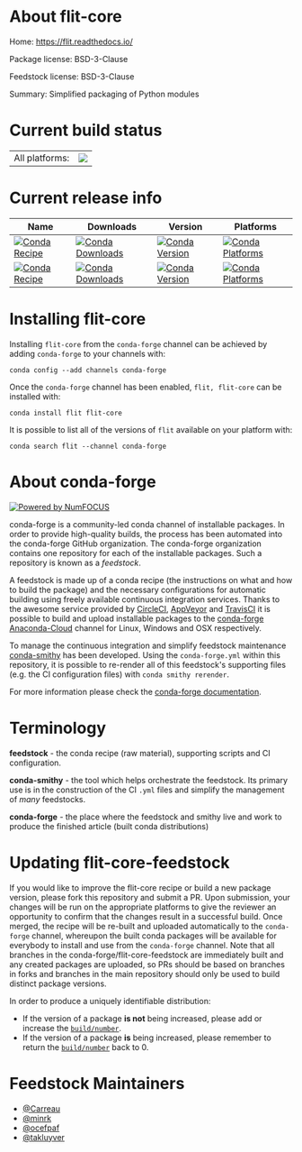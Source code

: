 About flit-core
===============

Home: https://flit.readthedocs.io/

Package license: BSD-3-Clause

Feedstock license: BSD-3-Clause

Summary: Simplified packaging of Python modules



Current build status
====================


<table><tr><td>All platforms:</td>
    <td>
      <a href="https://dev.azure.com/conda-forge/feedstock-builds/_build/latest?definitionId=321&branchName=master">
        <img src="https://dev.azure.com/conda-forge/feedstock-builds/_apis/build/status/flit-feedstock?branchName=master">
      </a>
    </td>
  </tr>
</table>

Current release info
====================

| Name | Downloads | Version | Platforms |
| --- | --- | --- | --- |
| [![Conda Recipe](https://img.shields.io/badge/recipe-flit-green.svg)](https://anaconda.org/conda-forge/flit) | [![Conda Downloads](https://img.shields.io/conda/dn/conda-forge/flit.svg)](https://anaconda.org/conda-forge/flit) | [![Conda Version](https://img.shields.io/conda/vn/conda-forge/flit.svg)](https://anaconda.org/conda-forge/flit) | [![Conda Platforms](https://img.shields.io/conda/pn/conda-forge/flit.svg)](https://anaconda.org/conda-forge/flit) |
| [![Conda Recipe](https://img.shields.io/badge/recipe-flit--core-green.svg)](https://anaconda.org/conda-forge/flit-core) | [![Conda Downloads](https://img.shields.io/conda/dn/conda-forge/flit-core.svg)](https://anaconda.org/conda-forge/flit-core) | [![Conda Version](https://img.shields.io/conda/vn/conda-forge/flit-core.svg)](https://anaconda.org/conda-forge/flit-core) | [![Conda Platforms](https://img.shields.io/conda/pn/conda-forge/flit-core.svg)](https://anaconda.org/conda-forge/flit-core) |

Installing flit-core
====================

Installing `flit-core` from the `conda-forge` channel can be achieved by adding `conda-forge` to your channels with:

```
conda config --add channels conda-forge
```

Once the `conda-forge` channel has been enabled, `flit, flit-core` can be installed with:

```
conda install flit flit-core
```

It is possible to list all of the versions of `flit` available on your platform with:

```
conda search flit --channel conda-forge
```


About conda-forge
=================

[![Powered by NumFOCUS](https://img.shields.io/badge/powered%20by-NumFOCUS-orange.svg?style=flat&colorA=E1523D&colorB=007D8A)](http://numfocus.org)

conda-forge is a community-led conda channel of installable packages.
In order to provide high-quality builds, the process has been automated into the
conda-forge GitHub organization. The conda-forge organization contains one repository
for each of the installable packages. Such a repository is known as a *feedstock*.

A feedstock is made up of a conda recipe (the instructions on what and how to build
the package) and the necessary configurations for automatic building using freely
available continuous integration services. Thanks to the awesome service provided by
[CircleCI](https://circleci.com/), [AppVeyor](https://www.appveyor.com/)
and [TravisCI](https://travis-ci.com/) it is possible to build and upload installable
packages to the [conda-forge](https://anaconda.org/conda-forge)
[Anaconda-Cloud](https://anaconda.org/) channel for Linux, Windows and OSX respectively.

To manage the continuous integration and simplify feedstock maintenance
[conda-smithy](https://github.com/conda-forge/conda-smithy) has been developed.
Using the ``conda-forge.yml`` within this repository, it is possible to re-render all of
this feedstock's supporting files (e.g. the CI configuration files) with ``conda smithy rerender``.

For more information please check the [conda-forge documentation](https://conda-forge.org/docs/).

Terminology
===========

**feedstock** - the conda recipe (raw material), supporting scripts and CI configuration.

**conda-smithy** - the tool which helps orchestrate the feedstock.
                   Its primary use is in the construction of the CI ``.yml`` files
                   and simplify the management of *many* feedstocks.

**conda-forge** - the place where the feedstock and smithy live and work to
                  produce the finished article (built conda distributions)


Updating flit-core-feedstock
============================

If you would like to improve the flit-core recipe or build a new
package version, please fork this repository and submit a PR. Upon submission,
your changes will be run on the appropriate platforms to give the reviewer an
opportunity to confirm that the changes result in a successful build. Once
merged, the recipe will be re-built and uploaded automatically to the
`conda-forge` channel, whereupon the built conda packages will be available for
everybody to install and use from the `conda-forge` channel.
Note that all branches in the conda-forge/flit-core-feedstock are
immediately built and any created packages are uploaded, so PRs should be based
on branches in forks and branches in the main repository should only be used to
build distinct package versions.

In order to produce a uniquely identifiable distribution:
 * If the version of a package **is not** being increased, please add or increase
   the [``build/number``](https://conda.io/docs/user-guide/tasks/build-packages/define-metadata.html#build-number-and-string).
 * If the version of a package **is** being increased, please remember to return
   the [``build/number``](https://conda.io/docs/user-guide/tasks/build-packages/define-metadata.html#build-number-and-string)
   back to 0.

Feedstock Maintainers
=====================

* [@Carreau](https://github.com/Carreau/)
* [@minrk](https://github.com/minrk/)
* [@ocefpaf](https://github.com/ocefpaf/)
* [@takluyver](https://github.com/takluyver/)

